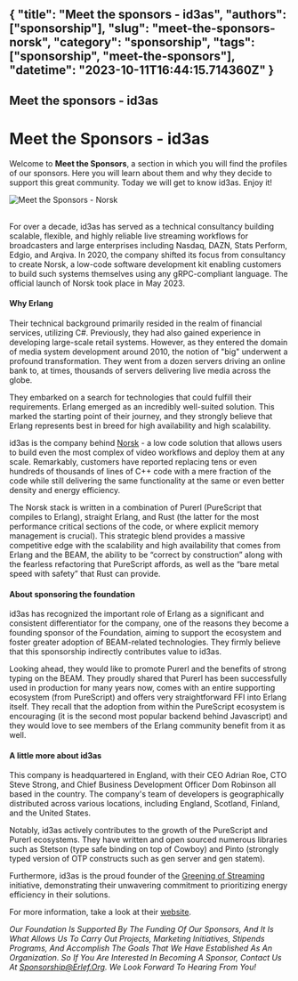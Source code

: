 {
  "title": "Meet the sponsors - id3as",
  "authors": ["sponsorship"],
  "slug": "meet-the-sponsors-norsk",
  "category": "sponsorship",
  "tags": ["sponsorship", "meet-the-sponsors"],
  "datetime": "2023-10-11T16:44:15.714360Z"
}
---
Meet the sponsors - id3as
---
# Meet the Sponsors - id3as


Welcome to **Meet the Sponsors**, a section in which you will find the profiles of our sponsors. Here you will learn about them and why they decide to support this great community. Today we will get to know id3as. Enjoy it!

<img src="/images/meet-the-sponsors/norsk.png" class="img-fluid" alt="Meet the Sponsors - Norsk"/>

<br/>
<br/>

For over a decade, id3as has served as a technical consultancy building scalable, flexible, and highly reliable live streaming workflows for broadcasters and large enterprises including Nasdaq, DAZN, Stats Perform, Edgio, and Arqiva. In 2020, the company shifted its focus from consultancy to create Norsk, a low-code software development kit enabling customers to build such systems themselves using any gRPC-compliant language. The official launch of Norsk took place in May 2023.

#### Why Erlang

Their technical background primarily resided in the realm of financial services, utilizing C#. Previously, they had also gained experience in developing large-scale retail systems. However, as they entered the domain of media system development around 2010, the notion of "big" underwent a profound transformation. They went from a dozen servers driving an online bank to, at times, thousands of servers delivering live media across the globe.

They embarked on a search for technologies that could fulfill their requirements. Erlang emerged as an incredibly well-suited solution. This marked the starting point of their journey, and they strongly believe that Erlang represents best in breed for high availability and high scalability.

id3as is the company behind [Norsk](https://norsk.video "Norsk") - a low code solution that allows users to build even the most complex of video workflows and deploy them at any scale. Remarkably, customers have reported replacing tens or even hundreds of thousands of lines of C++ code with a mere fraction of the code while still delivering the same functionality at the same or even better density and energy efficiency.

The Norsk stack is written in a combination of Purerl (PureScript that compiles to Erlang), straight Erlang, and Rust (the latter for the most performance critical sections of the code, or where explicit memory management is crucial). This strategic blend provides a massive competitive edge with the scalability and high availability that comes from Erlang and the BEAM, the ability to be “correct by construction” along with the fearless refactoring that PureScript affords, as well as the “bare metal speed with safety” that Rust can provide.


#### About sponsoring the foundation

id3as has recognized the important role of Erlang as a significant and consistent differentiator for the company, one of the reasons they become a founding sponsor of the Foundation, aiming to support the ecosystem and foster greater adoption of BEAM-related technologies. They firmly believe that this sponsorship indirectly contributes value to id3as.

Looking ahead, they would like to promote Purerl and the benefits of strong typing on the BEAM. They proudly shared that Purerl has been successfully used in production for many years now, comes with an entire supporting ecosystem (from PureScript) and offers very straightforward FFI into Erlang itself. They recall that the adoption from within the PureScript ecosystem is encouraging (it is the second most popular backend behind Javascript) and they would love to see members of the Erlang community benefit from it as well.

#### A little more about id3as

This company is headquartered in England, with their CEO Adrian Roe, CTO Steve Strong, and Chief Business Development Officer Dom Robinson all based in the country. The company's team of developers is geographically distributed across various locations, including England, Scotland, Finland, and the United States.

Notably, id3as actively contributes to the growth of the PureScript and Purerl ecosystems. They have written and open sourced numerous libraries such as Stetson (type safe binding on top of Cowboy) and Pinto (strongly typed version of OTP constructs such as gen server and gen statem).

Furthermore, id3as is the proud founder of the [Greening of Streaming](https://www.greeningofstreaming.org/ "Greening of Streaming") initiative, demonstrating their unwavering commitment to prioritizing energy efficiency in their solutions.

For more information, take a look at their [website](https://norsk.video "website").

*Our Foundation Is Supported By The Funding Of Our Sponsors, And It Is What Allows Us To Carry Out Projects, Marketing Initiatives, Stipends Programs, And Accomplish The Goals That We Have Established As An Organization. So If You Are Interested In Becoming A Sponsor, Contact Us At Sponsorship@Erlef.Org. We Look Forward To Hearing From You!*
